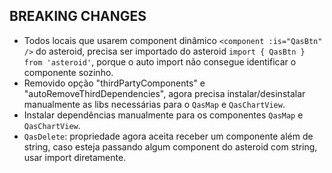 ## BREAKING CHANGES
- Todos locais que usarem component dinâmico `<component :is="QasBtn" />` do asteroid, precisa ser importado do asteroid `import { QasBtn } from 'asteroid'`, porque o auto import não consegue identificar o componente sozinho.
- Removido opção "thirdPartyComponents" e "autoRemoveThirdDependencies", agora precisa instalar/desinstalar manualmente as libs necessárias para o `QasMap` e `QasChartView`.
- Instalar dependências manualmente para os componentes `QasMap` e `QasChartView`.
- `QasDelete`: propriedade agora aceita receber um componente além de string, caso esteja passando algum component do asteroid com string, usar import diretamente.
